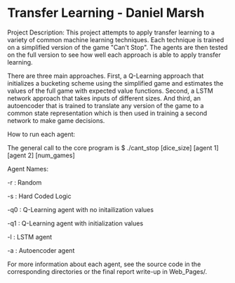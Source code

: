 # Transfer Learning - Daniel Marsh

Project Description:
This project attempts to apply transfer learning to a variety of common machine learning techniques. Each technique is trained on a simplified version of the game "Can't Stop". The agents are then tested on the full version to see how well each approach is able to apply transfer learning.

There are three main approaches. First, a Q-Learning approach that initializes a bucketing scheme using the simplified game and estimates the values of the full game with expected value functions. Second, a LSTM network approach that takes inputs of different sizes. And third, an autoencoder that is trained to translate any version of the game to a common state representation which is then used in training a second network to make game decisions. 

How to run each agent:

The general call to the core program is
$ ./cant_stop [dice_size] [agent 1] [agent 2] [num_games]

Agent Names:

-r : Random

-s : Hard Coded Logic

-q0 : Q-Learning agent with no initailization values

-q1 : Q-Learning agent with initialization values

-l : LSTM agent

-a : Autoencoder agent

For more information about each agent, see the source code in the corresponding directories or the final report write-up in Web_Pages/.

